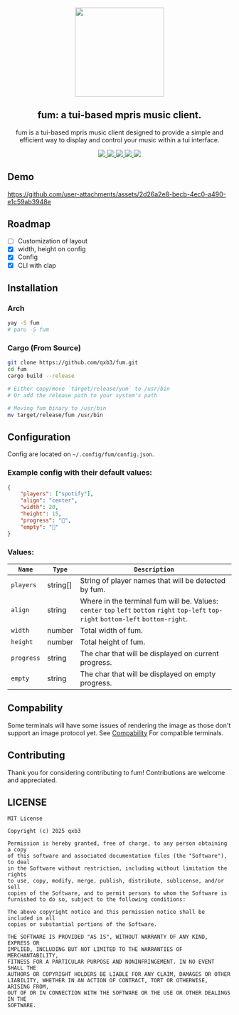 <h3 align="center">
  <img src="https://raw.githubusercontent.com/qxb3/fum/refs/heads/main/repo/logo.png" width="200"/>
</h3>

<h2 align="center">
  fum: a tui-based mpris music client.
</h2>

<p align="center">
  fum is a tui-based mpris music client designed to provide a simple and efficient way to display and control your music within a tui interface.
</p>

<p align="center">
  <a href="https://github.com/qxb3/fum/pulls">
    <img src="https://img.shields.io/badge/OPEN-DEFEDF?style=for-the-badge&logo=github&label=Contributions&labelColor=1C1B22" />
  </a>

  <a href="https://github.com/qxb3/fum/blob/main/LICENSE">
    <img src="https://img.shields.io/badge/MIT-DEFEDF?style=for-the-badge&logo=Pinboard&label=License&labelColor=1C1B22" />
  </a>

  <a href="https://github.com/qxb3/fum/stargazers">
    <img src="https://img.shields.io/github/stars/qxb3/fum?style=for-the-badge&logo=Apache%20Spark&logoColor=ffffff&labelColor=1C1B22&color=DEFEDF" />
  </a>

  <a href="https://aur.archlinux.org/packages/fum">
    <img src="https://img.shields.io/aur/version/fum?style=for-the-badge&logo=archlinux&logoColor=ffffff&labelColor=1C1B22&color=DEFEDF" />
  </a>

  <a href="https://crates.io/crates/fum-player">
    <img src="https://img.shields.io/crates/v/fum-player?style=for-the-badge&logo=rust&logoColor=ffffff&labelColor=1C1B22&color=DEFEDF" />
  </a>
</p>

## Demo

https://github.com/user-attachments/assets/2d26a2e8-becb-4ec0-a490-e1c59ab3948e

## Roadmap

- [ ] Customization of layout
- [x] width, height on config
- [x] Config
- [x] CLI with clap

## Installation

### Arch

```bash
yay -S fum
# paru -S fum
```

### Cargo (From Source)

```bash
git clone https://github.com/qxb3/fum.git
cd fum
cargo build --release

# Either copy/move `target/release/yum` to /usr/bin
# Or add the release path to your system's path

# Moving fum binary to /usr/bin
mv target/release/fum /usr/bin
```

## Configuration

Config are located on `~/.config/fum/config.json`.

### Example config with their default values:
```json
{
    "players": ["spotify"],
    "align": "center",
    "width": 20,
    "height": 15,
    "progress": "󰝤",
    "empty": "󰁱"
}
```

### Values:

| `Name`     | `Type`    | `Description` |
|------------|-----------|---------------|
| `players`  | string[]  | String of player names that will be detected by fum. |
| `align`    | string    | Where in the terminal fum will be. Values: `center` `top` `left` `bottom` `right` `top-left` `top-right` `bottom-left` `bottom-right`. |
| `width`    | number    | Total width of fum. |
| `height`   | number    | Total height of fum. |
| `progress` | string    | The char that will be displayed on current progress. |
| `empty`    | string    | The char that will be displayed on empty progress. |

## Compability

Some terminals will have some issues of rendering the image as those don't support an image protocol yet.
See [Compability](https://github.com/benjajaja/ratatui-image?tab=readme-ov-file#compatibility-matrix) For compatible terminals.

## Contributing

Thank you for considering contributing to fum! Contributions are welcome and appreciated.

## LICENSE

```
MIT License

Copyright (c) 2025 qxb3

Permission is hereby granted, free of charge, to any person obtaining a copy
of this software and associated documentation files (the "Software"), to deal
in the Software without restriction, including without limitation the rights
to use, copy, modify, merge, publish, distribute, sublicense, and/or sell
copies of the Software, and to permit persons to whom the Software is
furnished to do so, subject to the following conditions:

The above copyright notice and this permission notice shall be included in all
copies or substantial portions of the Software.

THE SOFTWARE IS PROVIDED "AS IS", WITHOUT WARRANTY OF ANY KIND, EXPRESS OR
IMPLIED, INCLUDING BUT NOT LIMITED TO THE WARRANTIES OF MERCHANTABILITY,
FITNESS FOR A PARTICULAR PURPOSE AND NONINFRINGEMENT. IN NO EVENT SHALL THE
AUTHORS OR COPYRIGHT HOLDERS BE LIABLE FOR ANY CLAIM, DAMAGES OR OTHER
LIABILITY, WHETHER IN AN ACTION OF CONTRACT, TORT OR OTHERWISE, ARISING FROM,
OUT OF OR IN CONNECTION WITH THE SOFTWARE OR THE USE OR OTHER DEALINGS IN THE
SOFTWARE.
```
